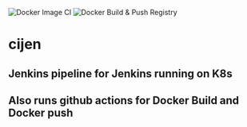 ![Docker Image CI](https://github.com/VinayKadalagi/cijen/workflows/Docker%20Image%20CI/badge.svg?branch=master)
![Docker Build & Push Registry](https://github.com/VinayKadalagi/cijen/workflows/Docker%20Build%20&%20Push%20Registry/badge.svg)
# cijen

## Jenkins pipeline for Jenkins running on K8s 

## Also runs github actions for Docker Build and Docker push
